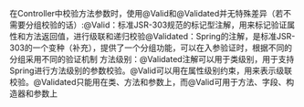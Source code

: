 在Controller中校验方法参数时，使用@Valid和@Validated并无特殊差异（若不需要分组校验的话）:@Valid：标准JSR-303规范的标记型注解，用来标记验证属性和方法返回值，进行级联和递归校验@Validated：Spring的注解，是标准JSR-303的一个变种（补充），提供了一个分组功能，可以在入参验证时，根据不同的分组采用不同的验证机制
方法级别：@Validated注解可以用于类级别，用于支持Spring进行方法级别的参数校验。@Valid可以用在属性级别约束，用来表示级联校验。@Validated只能用在类、方法和参数上，而@Valid可用于方法、字段、构造器和参数上